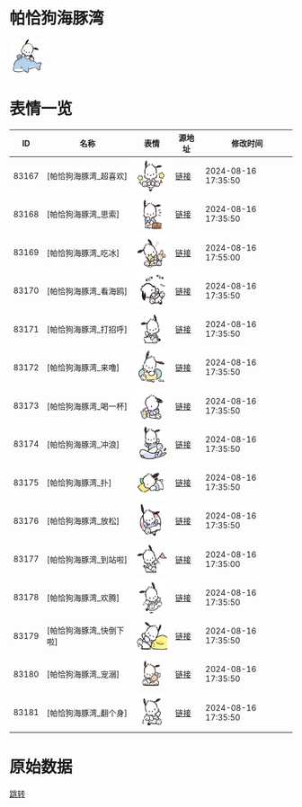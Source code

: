 # 帕恰狗海豚湾

<img src="./cover.png" height="60" alt="cover" />

# 表情一览

|ID|名称|表情|源地址|修改时间|
|----|----|----|----|----|
|83167|[帕恰狗海豚湾_超喜欢]|<img src="./pic/083167_%5B帕恰狗海豚湾_超喜欢%5D.png" height="60" alt="超喜欢"/>|[链接](https://i0.hdslb.com/bfs/garb/20b13f15afc1efb7901f2434e80c7a933fcc1b86.png)|2024-08-16 17:35:50|
|83168|[帕恰狗海豚湾_思索]|<img src="./pic/083168_%5B帕恰狗海豚湾_思索%5D.png" height="60" alt="思索"/>|[链接](https://i0.hdslb.com/bfs/garb/eb6e893d09824a3645f81b078740d19f0d87b7ca.png)|2024-08-16 17:35:50|
|83169|[帕恰狗海豚湾_吃冰]|<img src="./pic/083169_%5B帕恰狗海豚湾_吃冰%5D.png" height="60" alt="吃冰"/>|[链接](https://i0.hdslb.com/bfs/garb/a5001811e0bbb5c7d48fca548e8da128ad0c768f.png)|2024-08-16 17:55:00|
|83170|[帕恰狗海豚湾_看海鸥]|<img src="./pic/083170_%5B帕恰狗海豚湾_看海鸥%5D.png" height="60" alt="看海鸥"/>|[链接](https://i0.hdslb.com/bfs/garb/acc9a4292e2e41fb94d055a489f3706a9f4308e6.png)|2024-08-16 17:35:50|
|83171|[帕恰狗海豚湾_打招呼]|<img src="./pic/083171_%5B帕恰狗海豚湾_打招呼%5D.png" height="60" alt="打招呼"/>|[链接](https://i0.hdslb.com/bfs/garb/c3ec1b4b6488dcc317b93bad532ff1d5a68a7ae5.png)|2024-08-16 17:35:50|
|83172|[帕恰狗海豚湾_来噜]|<img src="./pic/083172_%5B帕恰狗海豚湾_来噜%5D.png" height="60" alt="来噜"/>|[链接](https://i0.hdslb.com/bfs/garb/165b655a690edad8728a126e042e211c9353a974.png)|2024-08-16 17:35:50|
|83173|[帕恰狗海豚湾_喝一杯]|<img src="./pic/083173_%5B帕恰狗海豚湾_喝一杯%5D.png" height="60" alt="喝一杯"/>|[链接](https://i0.hdslb.com/bfs/garb/dd92efc9caf497c66c7010d14343ec4a40e4473d.png)|2024-08-16 17:35:50|
|83174|[帕恰狗海豚湾_冲浪]|<img src="./pic/083174_%5B帕恰狗海豚湾_冲浪%5D.png" height="60" alt="冲浪"/>|[链接](https://i0.hdslb.com/bfs/garb/40c8d717391db5e597339bc085e134b6a91c5ab3.png)|2024-08-16 17:35:50|
|83175|[帕恰狗海豚湾_扑]|<img src="./pic/083175_%5B帕恰狗海豚湾_扑%5D.png" height="60" alt="扑"/>|[链接](https://i0.hdslb.com/bfs/garb/5e623611608febc0eb408aa5d8a2ccec9e9c5b31.png)|2024-08-16 17:35:50|
|83176|[帕恰狗海豚湾_放松]|<img src="./pic/083176_%5B帕恰狗海豚湾_放松%5D.png" height="60" alt="放松"/>|[链接](https://i0.hdslb.com/bfs/garb/b4430a8b245bb5e64ac0d4cf1dfafad80cb18c0a.png)|2024-08-16 17:35:50|
|83177|[帕恰狗海豚湾_到站啦]|<img src="./pic/083177_%5B帕恰狗海豚湾_到站啦%5D.png" height="60" alt="到站啦"/>|[链接](https://i0.hdslb.com/bfs/garb/150548c74c6bf358658c290bc1b40c418b5ec5d0.png)|2024-08-16 17:35:00|
|83178|[帕恰狗海豚湾_欢腾]|<img src="./pic/083178_%5B帕恰狗海豚湾_欢腾%5D.png" height="60" alt="欢腾"/>|[链接](https://i0.hdslb.com/bfs/garb/6e20870214e10641faec97e5114051b603eb0f57.png)|2024-08-16 17:35:50|
|83179|[帕恰狗海豚湾_快倒下啦]|<img src="./pic/083179_%5B帕恰狗海豚湾_快倒下啦%5D.png" height="60" alt="快倒下啦"/>|[链接](https://i0.hdslb.com/bfs/garb/c73c9fe5fa22b4821016e965953c99a43ce87de3.png)|2024-08-16 17:35:50|
|83180|[帕恰狗海豚湾_宠溺]|<img src="./pic/083180_%5B帕恰狗海豚湾_宠溺%5D.png" height="60" alt="宠溺"/>|[链接](https://i0.hdslb.com/bfs/garb/91d604fe2859c089ba44f064fb3577f5ec7e6273.png)|2024-08-16 17:35:50|
|83181|[帕恰狗海豚湾_翻个身]|<img src="./pic/083181_%5B帕恰狗海豚湾_翻个身%5D.png" height="60" alt="翻个身"/>|[链接](https://i0.hdslb.com/bfs/garb/788f5e32e3f12e60cb6fdb015efd7f1850e91156.png)|2024-08-16 17:35:50|

# 原始数据

[跳转](./raw.json)

